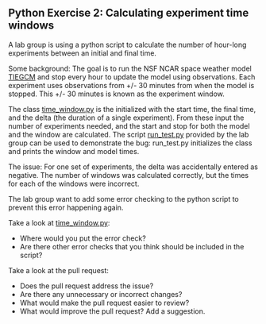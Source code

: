 ## Python Exercise 2: Calculating experiment time windows

A lab group is using a python script to calculate the number of hour-long 
experiments between an initial and final time. 

Some background: The goal is to run the NSF NCAR space weather model 
[TIEGCM](https://www.hao.ucar.edu/modeling/tgcm/tie.php) and stop every
hour to update the model using observations.
Each experiment uses observations from +/- 30 minutes from when the model
is stopped. This +/- 30 minutes is known as the experiment window.

The class [time_window.py](REPO_URL/python/exercise2/time_window.py) is the initialized 
with the start time, the final time, and the delta (the duration of a single 
experiment). From these input the number of experiments needed, and the start 
and stop for both the model and the window are calculated.
The script [run_test.py](REPO_URL/python/exercise2/run_test.py) provided by the lab group
can be used to demonstrate the bug: run_test.py initializes the class and prints
the window and model times. 

The issue: For one set of experiments, the delta was accidentally entered 
as negative. The number of windows was calculated correctly, but the times 
for each of the windows were incorrect.

The lab group want to add some error checking to the python script to prevent
this error happening again. 

Take a look at [time_window.py](REPO_URL/python/exercise2/time_window.py):

* Where would you put the error check?
* Are there other error checks that you think should be included in the script?

Take a look at the pull request:

* Does the pull request address the issue?
* Are there any unnecessary or incorrect changes?
* What would make the pull request easier to review?
* What would improve the pull request? Add a suggestion.

